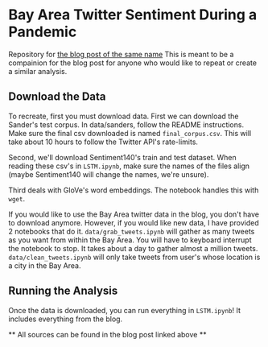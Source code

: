 # Bay Area Twitter Sentiment During a Pandemic

Repository for [the blog post of the same name](https://cameronmalloy.github.io/ba-sentiment.html) This is meant to be a compainion for the blog post for anyone who would like to repeat or create a similar analysis.

## Download the Data
To recreate, first you must download data.
First we can download the Sander's test corpus. In data/sanders, follow the README instructions. Make sure the final csv downloaded is named `final_corpus.csv`. This will take about 10 hours to follow the Twitter API's rate-limits.

Second, we'll download Sentiment140's train and test dataset. When reading these csv's in `LSTM.ipynb`, make sure the names of the files align (maybe Sentiment140 will change the names, we're unsure).

Third deals with GloVe's word embeddings. The notebook handles this with `wget`.

If you would like to use the Bay Area twitter data in the blog, you don't have to download anymore. However, if you would like new data, I have provided 2 notebooks that do it. `data/grab_tweets.ipynb` will gather as many tweets as you want from within the Bay Area. You will have to keyboard interrupt the notebook to stop. It takes about a day to gather almost a million tweets. `data/clean_tweets.ipynb` will only take tweets from user's whose location is a city in the Bay Area.

## Running the Analysis
Once the data is downloaded, you can run everything in `LSTM.ipynb`! It includes everything from the blog.

** All sources can be found in the blog post linked above **
